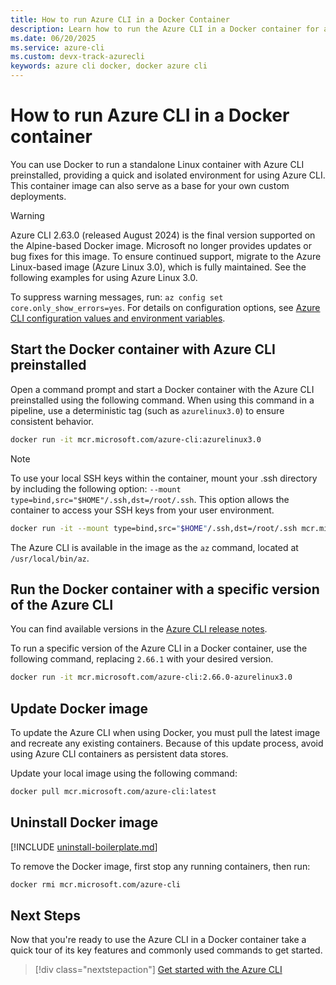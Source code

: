 ```yaml
---
title: How to run Azure CLI in a Docker Container
description: Learn how to run the Azure CLI in a Docker container for a fast, isolated setup. Use Docker to simplify Azure CLI usage in any environment.
ms.date: 06/20/2025
ms.service: azure-cli
ms.custom: devx-track-azurecli
keywords: azure cli docker, docker azure cli
---
```


# How to run Azure CLI in a Docker container

You can use Docker to run a standalone Linux container with Azure CLI preinstalled, providing a
quick and isolated environment for using Azure CLI. This container image can also serve as a base
for your own custom deployments.

> [!WARNING]
> Azure CLI 2.63.0 (released August 2024) is the final version supported on the Alpine-based Docker
> image. Microsoft no longer provides updates or bug fixes for this image. To ensure continued
> support, migrate to the Azure Linux-based image (Azure Linux 3.0), which is fully maintained. See
> the following examples for using Azure Linux 3.0.
>
> To suppress warning messages, run: `az config set core.only_show_errors=yes`. For details on
> configuration options, see [Azure CLI configuration values and environment variables][01].

## Start the Docker container with Azure CLI preinstalled

Open a command prompt and start a Docker container with the Azure CLI preinstalled using the
following command. When using this command in a pipeline, use a deterministic tag (such as
`azurelinux3.0`) to ensure consistent behavior.

```bash
docker run -it mcr.microsoft.com/azure-cli:azurelinux3.0
```

> [!NOTE]
> To use your local SSH keys within the container, mount your .ssh directory by including the
> following option: `--mount type=bind,src="$HOME"/.ssh,dst=/root/.ssh`. This option allows the
> container to access your SSH keys from your user environment.
>
> ```bash
> docker run -it --mount type=bind,src="$HOME"/.ssh,dst=/root/.ssh mcr.microsoft.com/azure-cli:azurelinux3.0
> ```

The Azure CLI is available in the image as the `az` command, located at `/usr/local/bin/az`.

## Run the Docker container with a specific version of the Azure CLI

You can find available versions in the [Azure CLI release notes][02].

To run a specific version of the Azure CLI in a Docker container, use the following command,
replacing `2.66.1` with your desired version.

```bash
docker run -it mcr.microsoft.com/azure-cli:2.66.0-azurelinux3.0
```

## Update Docker image

To update the Azure CLI when using Docker, you must pull the latest image and recreate any existing
containers. Because of this update process, avoid using Azure CLI containers as persistent data
stores.

Update your local image using the following command:

```bash
docker pull mcr.microsoft.com/azure-cli:latest
```

## Uninstall Docker image

[!INCLUDE [uninstall-boilerplate.md](includes/uninstall-boilerplate.md)]

To remove the Docker image, first stop any running containers, then run:

```bash
docker rmi mcr.microsoft.com/azure-cli
```

## Next Steps

Now that you're ready to use the Azure CLI in a Docker container take a quick tour of its key
features and commonly used commands to get started.

> [!div class="nextstepaction"]
> [Get started with the Azure CLI][03]

<!-- link references -->

[01]: ./azure-cli-configuration.md#cli-configuration-values-and-environment-variables
[02]: ./release-notes-azure-cli.md
[03]: get-started-with-azure-cli.md
